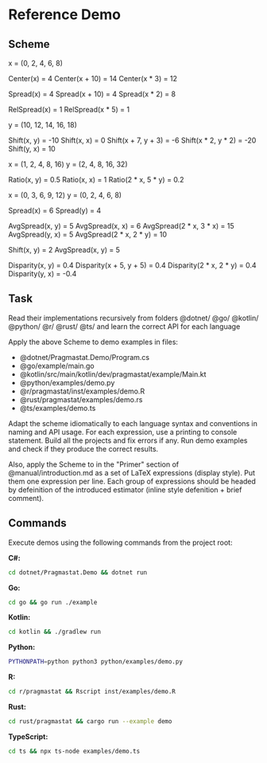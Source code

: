 # Reference Demo

## Scheme

x = (0, 2, 4, 6, 8)

Center(x) = 4
Center(x + 10) = 14
Center(x * 3) = 12

Spread(x) = 4
Spread(x + 10) = 4
Spread(x * 2) = 8

RelSpread(x) = 1
RelSpread(x * 5) = 1

y = (10, 12, 14, 16, 18)

Shift(x, y) = -10
Shift(x, x) = 0
Shift(x + 7, y + 3) = -6
Shift(x * 2, y * 2) = -20
Shift(y, x) = 10

x = (1, 2, 4, 8, 16)
y = (2, 4, 8, 16, 32)

Ratio(x, y) = 0.5
Ratio(x, x) = 1
Ratio(2 * x, 5 * y) = 0.2

x = (0, 3, 6, 9, 12)
y = (0, 2, 4, 6, 8)

Spread(x) = 6
Spread(y) = 4

AvgSpread(x, y) = 5
AvgSpread(x, x) = 6
AvgSpread(2 * x, 3 * x) = 15
AvgSpread(y, x) = 5
AvgSpread(2 * x, 2 * y) = 10

Shift(x, y) = 2
AvgSpread(x, y) = 5

Disparity(x, y) = 0.4
Disparity(x + 5, y + 5) = 0.4
Disparity(2 * x, 2 * y) = 0.4
Disparity(y, x) = -0.4

## Task

Read their implementations recursively from folders
  @dotnet/ @go/ @kotlin/ @python/ @r/ @rust/ @ts/
  and learn the correct API for each language

Apply the above Scheme to demo examples in files:

- @dotnet/Pragmastat.Demo/Program.cs
- @go/example/main.go
- @kotlin/src/main/kotlin/dev/pragmastat/example/Main.kt
- @python/examples/demo.py
- @r/pragmastat/inst/examples/demo.R
- @rust/pragmastat/examples/demo.rs
- @ts/examples/demo.ts

Adapt the scheme idiomatically to each language syntax and conventions in naming and API usage.
For each expression, use a printing to console statement.
Build all the projects and fix errors if any.
Run demo examples and check if they produce the correct results.

Also, apply the Scheme to in the "Primer" section of @manual/introduction.md as a set of LaTeX expressions (display style).
Put them one expression per line.
Each group of expressions should be headed by defeinition of the introduced estimator (inline style defenition + brief comment).

## Commands

Execute demos using the following commands from the project root:

**C#:**
```bash
cd dotnet/Pragmastat.Demo && dotnet run
```

**Go:**
```bash
cd go && go run ./example
```

**Kotlin:**
```bash
cd kotlin && ./gradlew run
```

**Python:**
```bash
PYTHONPATH=python python3 python/examples/demo.py
```

**R:**
```bash
cd r/pragmastat && Rscript inst/examples/demo.R
```

**Rust:**
```bash
cd rust/pragmastat && cargo run --example demo
```

**TypeScript:**
```bash
cd ts && npx ts-node examples/demo.ts
```